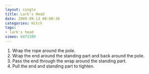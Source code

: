 ```yaml
---
layout: single
title: Lark's Head
date: 2009-09-13 08:00:36
categories: Hitch
tags:
- lark's head
vimeo: 6473209
---
```


1. Wrap the rope around the pole.
1. Wrap the end around the standing part and back around the pole.
1. Pass the end through the wrap around the standing part.
1. Pull the end and standing part to tighten.

